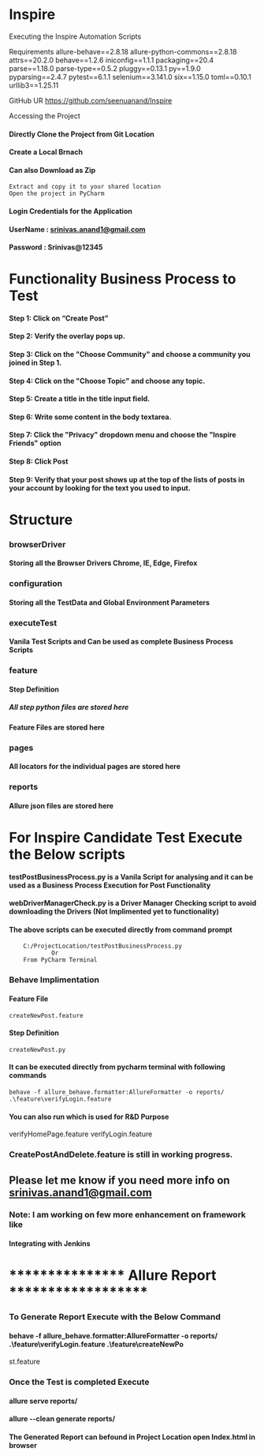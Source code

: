 # Inspire
Executing the Inspire  Automation Scripts

Requirements
allure-behave==2.8.18
allure-python-commons==2.8.18
attrs==20.2.0
behave==1.2.6
iniconfig==1.1.1
packaging==20.4
parse==1.18.0
parse-type==0.5.2
pluggy==0.13.1
py==1.9.0
pyparsing==2.4.7
pytest==6.1.1
selenium==3.141.0
six==1.15.0
toml==0.10.1
urllib3==1.25.11


GitHub UR
https://github.com/seenuanand/Inspire

Accessing the Project 

#### Directly Clone the Project from Git Location
#### Create a Local Brnach

#### Can also Download as Zip
	Extract and copy it to your shared location
	Open the project in PyCharm

#### Login Credentials for the Application
#### UserName : srinivas.anand1@gmail.com
#### Password : Srinivas@12345

# Functionality Business Process to Test
#### Step 1: Click on “Create Post”
#### Step 2: Verify the overlay pops up.
#### Step 3: Click on the "Choose Community" and choose a community you joined in Step 1.
#### Step 4: Click on the "Choose Topic" and choose any topic.
#### Step 5: Create a title in the title input field.
#### Step 6: Write some content in the body textarea.
#### Step 7: Click the "Privacy" dropdown menu and choose the "Inspire Friends" option
#### Step 8: Click Post
#### Step 9: Verify that your post shows up at the top of the lists of posts in your account by looking for the text you used to input. 

# Structure
### browserDriver
#### Storing all the Browser Drivers Chrome, IE, Edge, Firefox
### configuration
#### Storing all the TestData and Global  Environment Parameters
### executeTest
#### Vanila Test Scripts and Can be used as complete Business Process Scripts
### feature
#### Step Definition
##### All step python files are stored here
#### Feature Files are stored here
### pages
#### All locators for the individual pages are stored here
### reports
#### Allure json files are stored here

# For Inspire Candidate Test Execute the Below scripts
#### testPostBusinessProcess.py is a Vanila Script for analysing and it can be used as a Business Process Execution for Post Functionality
#### webDriverManagerCheck.py is a  Driver Manager Checking script to avoid downloading the Drivers (Not Implimented yet to functionality)
#### The above scripts can be executed directly from command prompt
		C:/ProjectLocation/testPostBusinessProcess.py
				Or
		From PyCharm Terminal

### Behave Implimentation
#### Feature File
	createNewPost.feature
#### Step Definition
	createNewPost.py
#### It can be executed directly from pycharm terminal with following commands
	behave -f allure_behave.formatter:AllureFormatter -o reports/ .\feature\verifyLogin.feature

#### You can also run which is used for R&D Purpose
verifyHomePage.feature
verifyLogin.feature 

### CreatePostAndDelete.feature is still in working progress.

## Please let me know if you need more info on srinivas.anand1@gmail.com

### Note:  I am working on few more enhancement on framework like 
####		Integrating with Jenkins

# ***************  Allure Report ******************
### To Generate Report Execute with the Below Command
#### behave -f allure_behave.formatter:AllureFormatter -o reports/ .\feature\verifyLogin.feature .\feature\createNewPo
st.feature
### Once the Test is completed Execute
#### allure serve reports/
####  allure --clean generate reports/
#### The Generated Report can befound in Project Location open Index.html in browser
